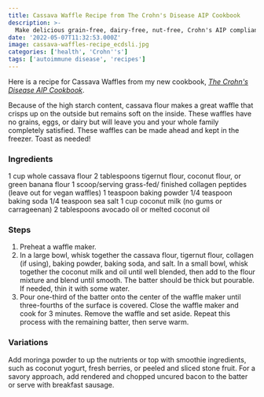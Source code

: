 ```yaml
---
title: Cassava Waffle Recipe from The Crohn's Disease AIP Cookbook
description: >-
  Make delicious grain-free, dairy-free, nut-free, Crohn's AIP compliant waffles in 15 minutes for a comforting breakfast.
date: '2022-05-07T11:32:53.000Z'
image: cassava-waffles-recipe_ecdsli.jpg
categories: ['health', 'Crohn''s']
tags: ['autoimmune disease', 'recipes']
---
```


Here is a recipe for Cassava Waffles from my new cookbook, *[The Crohn's Disease AIP Cookbook](https://amzn.to/3jwOg7j)*.

Because of the high starch content, cassava flour makes a great waffle that crisps up on the outside but remains soft on the inside. These waffles have no grains, eggs, or dairy but will leave you and your whole family completely satisfied. These waffles can be made ahead and kept in the freezer. Toast as needed!

### Ingredients

1 cup whole cassava flour
2 tablespoons tigernut flour, coconut flour, or green banana flour
1 scoop/serving grass-fed/ finished collagen peptides (leave out for vegan waffles)
1 teaspoon baking powder 1/4 teaspoon baking soda
1/4 teaspoon sea salt
1 cup coconut milk (no gums or carrageenan)
2 tablespoons avocado oil or melted coconut oil

### Steps
1. Preheat a waffle maker.
2. In a large bowl, whisk together the cassava flour, tigernut flour, collagen (if using), baking powder, baking soda, and salt. In a small bowl, whisk together the coconut milk and oil until well blended, then add to the flour mixture and blend until smooth. The batter should be thick but pourable. If needed, thin it with some water.
3. Pour one-third of the batter onto the center of the waffle maker until three-fourths of the surface
is covered. Close the waffle maker and cook for
3 minutes. Remove the waffle and set aside. Repeat this process with the remaining batter, then serve warm.
### Variations 
Add moringa powder to up the nutrients or top with smoothie ingredients, such as coconut yogurt, fresh berries, or peeled and sliced stone fruit. For a savory approach, add rendered and chopped uncured bacon to the batter or serve with breakfast sausage.
